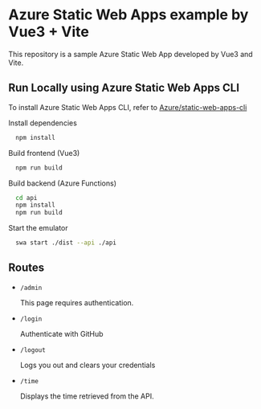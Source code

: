 # Azure Static Web Apps example by Vue3 + Vite

This repository is a sample Azure Static Web App developed by Vue3 and Vite.

## Run Locally using Azure Static Web Apps CLI

To install Azure Static Web Apps CLI, refer to [Azure/static-web-apps-cli](https://github.com/Azure/static-web-apps-cli)

Install dependencies

```sh
  npm install
```

Build frontend (Vue3)

```sh
  npm run build
```

Build backend (Azure Functions)

```sh
  cd api
  npm install
  npm run build
```

Start the emulator

```sh
  swa start ./dist --api ./api
```

## Routes

- `/admin`

  This page requires authentication.

- `/login`

  Authenticate with GitHub

- `/logout`

  Logs you out and clears your credentials

- `/time`

  Displays the time retrieved from the API.
